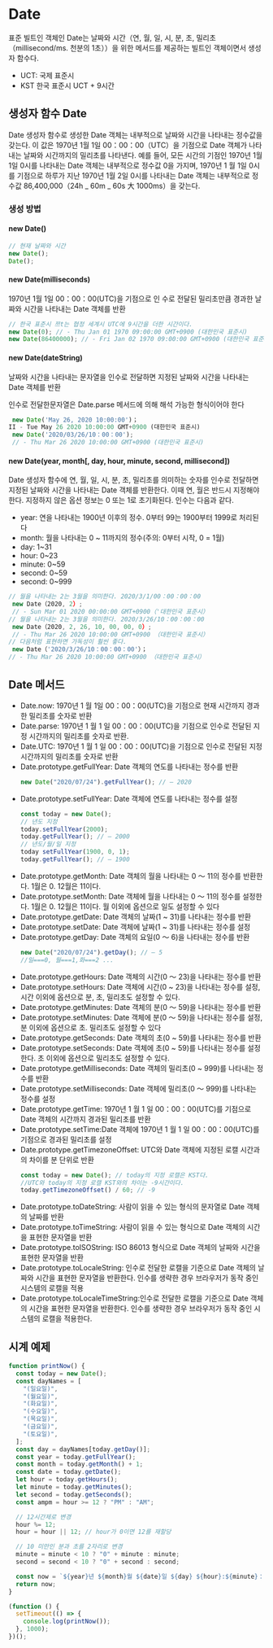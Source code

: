 # Date

표준 빌트인 객체인 Date는 날짜와 시간（연, 월, 일, 시, 분, 초, 밀리초（millisecond/ms. 천분의 1초））을 위한 메서드를 제공하는 빌트인 객체이면서 생성자 함수다.

- UCT: 국제 표준시
- KST 한국 표준시 UCT + 9시간

## 생성자 함수 Date

Date 생성자 함수로 생성한 Date 객체는 내부적으로 날짜와 시간을 나타내는 정수값을 갖는다. 이 값은 1970년 1월 1일 00：00：00（UTC）을 기점으로 Date 객체가 나타내는 날짜와 시간까지의 밀리초를 나타낸다. 예를 들어, 모든 시간의 기점인 1970년 1월 1일 0시를 나타내는 Date 객체는 내부적으로 정수값 0을 가지며, 1970년 1 월 1일 0시를 기점으로 하루가 지난 1970년 1월 2일 0시를 나타내는 Date 객체는 내부적으로 정수값 86,400,000（24h _ 60m _ 60s 大 1000ms）을 갖는다.

### 생성 방법

#### new Date()

```js
// 현재 날짜와 시간
new Date();
Date();
```

#### new Date(milliseconds)

1970년 1월 1일 00：00：00(UTC)을 기점으로 인
수로 전달된 밀리초만큼 경과한 날짜와 시간을 나타내는 Date 객체를 반환

```js
// 한국 표준시 쯔t는 협정 세계시 UTC에 9시간을 더한 시간이다.
new Date(0); // - Thu Jan 01 1970 09:00:00 GMT+0900 (대한민국 표준시)
new Date(86400000); // - Fri Jan 02 1970 09:00:00 GMT+0900 (대한민국 표준시)
```

#### new Date(dateString)

날짜와 시간을 나타내는 문자열을 인수로 전달하면 지정된 날짜와 시간을 나타내는 Date 객체를 반환

인수로 전달한문자열은 Date.parse 메서드에 의해 해석 가능한 형식이어야 한다

```js
 new Date('May 26, 2020 10:00:00')；
II - Tue May 26 2020 10:00:00 GMT+0900 (대한민국 표준시)
 new Date('2020/03/26/10：00：00');
 // - Thu Mar 26 2020 10:00:00 GMT+0900 (대한민국 표준시)
```

#### new Date(year, month[, day, hour, minute, second, millisecond])

Date 생성자 함수에 연, 월, 일, 시, 분, 초, 밀리초를 의미하는 숫자를 인수로 전달하면 지정된 날짜와 시간을 나타내는 Date 객체를 반환한다. 이때 연, 월은 반드시 지정해야 한다. 지정하지 않은 옵션 정보는 0 또는 1로 초기화된다. 인수는 다음과 같다.

- year: 연을 나타내는 1900년 이후의 정수. 0부터 99는 1900부터 1999로 처리된다
- month: 월을 나타내는 0 ~ 11까지의 정수(주의: 0부터 시작, 0 = 1월)
- day: 1~31
- hour: 0~23
- minute: 0~59
- second: 0~59
- second: 0~999

```js
// 월을 나타내는 2는 3월을 의미한다. 2020/3/1/00：00：00：00
 new Date（2020, 2）;
 // - Sun Mar 01 2020 00:00:00 GMT+0900（'대한민국 표준시）
// 월을 나타내는 2는 3월을 의미한다. 2020/3/26/10：00：00：00
 new Date（2020, 2, 26, 10, 00, 00, 0）;
 // - Thu Mar 26 2020 10:00:00 GMT+0900 （대한민국 표준시）
// 다음처럼 표현하면 가독성이 훨씬 좋다.
 new Date（'2020/3/26/10：00：00：00'）；
// - Thu Mar 26 2020 10:00:00 GMT+0900 （대한민국 표준시）
```

## Date 메서드

- Date.now: 1970년 1 월 1일 00：00：00(UTC)을 기점으로 현재 시간까지 경과한 밀리초를 숫자로 반환
- Date.parse: 1970년 1 월 1 일 00：00：00(UTC)을 기점으로 인수로 전달된 지정 시간까지의 밀리초를 숫자로 반환.
- Date.UTC: 1970년 1 월 1 일 00：00：00(UTC)을 기점으로 인수로 전달된 지정 시간까지의 밀리초를 숫자로 반환
- Date.prototype.getFullYear: Date 객체의 연도를 나타내는 정수를 반환
  ```js
  new Date("2020/07/24").getFullYear(); // — 2020
  ```
- Date.prototype.setFullYear: Date 객체에 연도를 나타내는 정수를 설정
  ```js
  const today = new Date();
  // 년도 지정
  today.setFullYear(2000);
  today.getFullYear(); // — 2000
  // 년도/월/일 지정
  today setFullYear(1900, 0, 1);
  today.getFullYear(); // — 1900
  ```
- Date.prototype.getMonth: Date 객체의 월을 나타내는 0 〜 11의 정수를 반환한다. 1월은 0. 12월은 11이다.
- Date.prototype.setMonth: Date 객체에 월을 나타내는 0 〜 11의 정수를 설정한다. 1월은 0. 12월은 11이다. 월 이외에 옵션으로 일도 설정할 수 있다
- Date.prototype.getDate: Date 객체의 날짜(1 ~ 31)를 나타내는 정수를 반환
- Date.prototype.setDate: Date 객체에 날짜(1 ~ 31)를 나타내는 정수를 설정
- Date.prototype.getDay: Date 객체의 요일(0 〜 6)을 나타내는 정수를 반환
  ```js
  new Date("2020/07/24").getDay(); // — 5
  //일===0, 월===1,화===2 ...
  ```
- Date.prototype.getHours: Date 객체의 시간(0 〜 23)을 나타내는 정수를 반환
- Date.prototype.setHours: Date 객체에 시간(0 ~ 23)을 나타내는 정수를 설정, 시간 이외에 옵션으로 분, 초, 밀리초도 설정할 수 있다.
- Date.prototype.getMinutes: Date 객체의 분(0 〜 59)을 나타내는 정수를 반환
- Date.prototype.setMinutes: Date 객체에 분(0 〜 59)을 나타내는 정수를 설정, 분 이외에 옵션으로 초. 밀리초도 설정할 수 있다
- Date.prototype.getSeconds: Date 객체의 초(0 ~ 59)를 나타내는 정수를 반환
- Date.prototype.setSeconds: Date 객체에 초(0 ~ 59)를 나타내는 정수를 설정한다. 초 이외에 옵션으로 밀리초도 설정할 수 있다.
- Date.prototype.getMilliseconds: Date 객체의 밀리초(0 ~ 999)를 나타내는 정수를 반환
- Date.prototype.setMilliseconds: Date 객체에 밀리초(0 〜 999)를 나타내는 정수를 설정
- Date.prototype.getTime: 1970년 1 월 1 일 00：00：00(UTC)를 기점으로 Date 객체의 시간까지 경과된 밀리초를 반환
- Date.prototype.setTime:Date 객체에 1970년 1 월 1 일 00：00：00(UTC)를 기점으로 경과된 밀리초를 설정
- Date.prototype.getTimezoneOffset: UTC와 Date 객체에 지정된 로캘 시간과의 차이를 분 단위로 반환
  ```js
  const today = new Date(); // today의 지정 로캘은 KST다.
  //UTC와 today의 지정 로캘 KST와의 차이는 -9시간이다.
  today.getTimezoneOffset() / 60; // -9
  ```
- Date.prototype.toDateString: 사람이 읽을 수 있는 형식의 문자열로 Date 객체의 날짜를 반환
- Date.prototype.toTimeString: 사람이 읽을 수 있는 형식으로 Date 객체의 시간을 표현한 문자열을 반환
- Date.prototype.toISOString: ISO 86013 형식으로 Date 객체의 날짜와 시간을 표현한 문자열을 반환
- Date.prototype.toLocaleString: 인수로 전달한 로캘을 기준으로 Date 객체의 날짜와 시간을 표현한 문자열을 반환한다. 인수를 생략한 경우 브라우저가 동작 중인 시스템의 로캘을 적용
- Date.prototype.toLocaleTimeString:인수로 전달한 로캘을 기준으로 Date 객체의 시간을 표현한 문자열을 반환한다. 인수를 생략한 경우 브라우저가 동작 중인 시스템의 로캘을 적용한다.

## 시계 예제

```js
function printNow() {
  const today = new Date();
  const dayNames = [
    "(일요일)",
    "(월요일)",
    "(화요일)",
    "(수요일)",
    "(목요일)",
    "(금요일)",
    "(토요일)",
  ];
  const day = dayNames[today.getDay()];
  const year = today.getFullYear();
  const month = today.getMonth() + 1;
  const date = today.getDate();
  let hour = today.getHours();
  let minute = today.getMinutes();
  let second = today.getSeconds();
  const ampm = hour >= 12 ? "PM" : "AM";

  // 12시간제로 변경
  hour %= 12;
  hour = hour || 12; // hour가 0이면 12를 재할당

  // 10 미만인 분과 초를 2자리로 변경
  minute = minute < 10 ? "0" + minute : minute;
  second = second < 10 ? "0" + second : second;

  const now = `${year}년 ${month}월 ${date}일 ${day} ${hour}:${minute}：${second} ${ampm}`;
  return now;
}

(function () {
  setTimeout(() => {
    console.log(printNow());
  }, 1000);
})();
```
